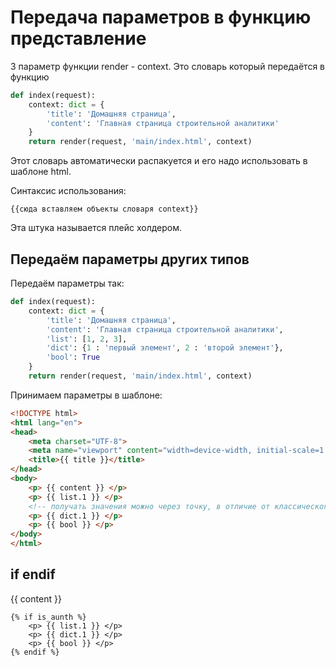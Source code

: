 # Передача параметров в функцию представление

3 параметр функции render - context. Это словарь который передаётся в функцию 

```py
def index(request):
    context: dict = {
        'title': 'Домашняя страница',
        'content': 'Главная страница строительной аналитики'
    }
    return render(request, 'main/index.html', context)
```

Этот словарь автоматически распакуется и его надо использовать в шаблоне html.

Синтаксис использования:

`{{сюда вставляем объекты словаря context}}`

Эта штука называется плейс холдером.

## Передаём параметры других типов

Передаём параметры так:

```py
def index(request):
    context: dict = {
        'title': 'Домашняя страница',
        'content': 'Главная страница строительной аналитики',
        'list': [1, 2, 3], 
        'dict': {1 : 'первый элемент', 2 : 'второй элемент'},
        'bool': True
    }
    return render(request, 'main/index.html', context)
```

Принимаем параметры в шаблоне:

```html
<!DOCTYPE html>
<html lang="en">
<head>
    <meta charset="UTF-8">
    <meta name="viewport" content="width=device-width, initial-scale=1.0">
    <title>{{ title }}</title>
</head>
<body>
    <p> {{ content }} </p>
    <p> {{ list.1 }} </p> 
    <!-- получать значения можно через точку, в отличие от классического питона, в плейсхолдерах не работают [] -->
    <p> {{ dict.1 }} </p> 
    <p> {{ bool }} </p>
</body>
</html>
```

## if endif

<!DOCTYPE html>
<html lang="en">
<head>
    <meta charset="UTF-8">
    <meta name="viewport" content="width=device-width, initial-scale=1.0">
    <title>{{ title }}</title>
</head>
<body>
    <p> {{ content }} </p>

    {% if is_aunth %}
        <p> {{ list.1 }} </p>
        <p> {{ dict.1 }} </p> 
        <p> {{ bool }} </p>
    {% endif %}
</body>
</html>



















